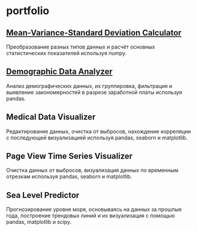 # portfolio
## [Mean-Variance-Standard Deviation Calculator](/Mean-Variance-Standard%20Deviation%20Calculator)
Преобразование разных типов данных и расчёт основных статистических показателей используя numpy.
## [Demographic Data Analyzer](/Demographic%20Data%20Analyzer)
Анализ демографических данных, их группировка, фильтрация и выявление закономерностей в разрезе заработной платы используя pandas.
## Medical Data Visualizer
Редактирование данных, очистка от выбросов, нахождение корреляции с последующей визуализацией используя pandas, seaborn и matplotlib.
## Page View Time Series Visualizer
Очистка данных от выбросов, визуализация данных по временным отрезкам используя pandas, seaborn и matplotlib.
## Sea Level Predictor
Прогнозирование уровня моря, основываясь на данных за прошлые года, построение трендовых линий и их визуализация с помощью pandas, matplotlib и scipy.
